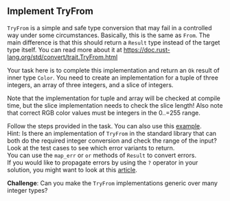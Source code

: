 ﻿## Implement TryFrom

`TryFrom` is a simple and safe type conversion that may fail in a controlled way under some circumstances.
Basically, this is the same as `From`. The main difference is that this should return a `Result` type
instead of the target type itself.
You can read more about it at https://doc.rust-lang.org/std/convert/trait.TryFrom.html

Your task here is to complete this implementation
and return an `Ok` result of inner type `Color`.
You need to create an implementation for a tuple of three integers,
an array of three integers, and a slice of integers.

Note that the implementation for tuple and array will be checked at compile time,
but the slice implementation needs to check the slice length!
Also note that correct RGB color values must be integers in the 0..=255 range.

<div class="hint">Follow the steps provided in the task.
You can also use this <a href="https://doc.rust-lang.org/std/convert/trait.TryFrom.html">example</a>.</div>

<div class="hint">Hint: Is there an implementation of <code>TryFrom</code> in the standard library that
can both do the required integer conversion and check the range of the input?</div>

<div class="hint">Look at the test cases to see which error variants to return.</div>

<div class="hint">You can use the <code>map_err</code> or <code>or</code> methods of <code>Result</code> to
convert errors.</div>

<div class="hint">If you would like to propagate errors by using the <code>?</code>
operator in your solution, you might want to look at this <a href="https://doc.rust-lang.org/stable/rust-by-example/error/multiple_error_types/reenter_question_mark.html">article</a>.</div>

**Challenge**: Can you make the `TryFrom` implementations generic over many integer types?